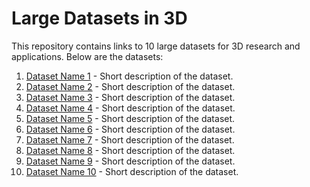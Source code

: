 # Large Datasets in 3D

This repository contains links to 10 large datasets for 3D research and applications. Below are the datasets:

1. [Dataset Name 1](https://link-to-dataset1.com) - Short description of the dataset.
2. [Dataset Name 2](https://link-to-dataset2.com) - Short description of the dataset.
3. [Dataset Name 3](https://link-to-dataset3.com) - Short description of the dataset.
4. [Dataset Name 4](https://link-to-dataset4.com) - Short description of the dataset.
5. [Dataset Name 5](https://link-to-dataset5.com) - Short description of the dataset.
6. [Dataset Name 6](https://link-to-dataset6.com) - Short description of the dataset.
7. [Dataset Name 7](https://link-to-dataset7.com) - Short description of the dataset.
8. [Dataset Name 8](https://link-to-dataset8.com) - Short description of the dataset.
9. [Dataset Name 9](https://link-to-dataset9.com) - Short description of the dataset.
10. [Dataset Name 10](https://link-to-dataset10.com) - Short description of the dataset.
